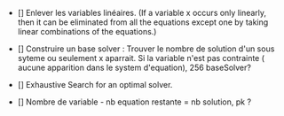 - [] Enlever les variables linéaires. (If a variable x occurs only linearly, then it can be eliminated from all the equations except one by taking linear combinations of the equations.)

- [] Construire un base solver : Trouver le nombre de solution d'un sous syteme ou seulement x aparrait. Si la variable n'est pas contrainte ( aucune apparition dans le system d'equation), 256 baseSolver?

- [] Exhaustive Search for an optimal solver.

- [] Nombre de variable - nb equation restante = nb solution, pk ?  